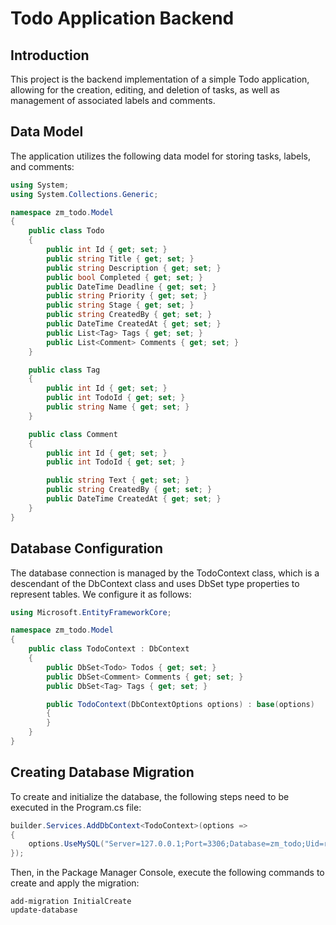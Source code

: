 # Todo Application Backend

## Introduction

This project is the backend implementation of a simple Todo application, allowing for the creation, editing, and deletion of tasks, as well as management of associated labels and comments.

## Data Model

The application utilizes the following data model for storing tasks, labels, and comments:

```csharp
using System;
using System.Collections.Generic;

namespace zm_todo.Model
{
    public class Todo
    {
        public int Id { get; set; }
        public string Title { get; set; }
        public string Description { get; set; }
        public bool Completed { get; set; }
        public DateTime Deadline { get; set; }
        public string Priority { get; set; }
        public string Stage { get; set; }
        public string CreatedBy { get; set; }
        public DateTime CreatedAt { get; set; }
        public List<Tag> Tags { get; set; }
        public List<Comment> Comments { get; set; }
    }

    public class Tag
    {
        public int Id { get; set; }
        public int TodoId { get; set; }
        public string Name { get; set; }
    }

    public class Comment
    {
        public int Id { get; set; }
        public int TodoId { get; set; }

        public string Text { get; set; }
        public string CreatedBy { get; set; }
        public DateTime CreatedAt { get; set; }
    }
}
```

## Database Configuration

The database connection is managed by the TodoContext class, which is a descendant of the DbContext class and uses DbSet type properties to represent tables. We configure it as follows:

```csharp
using Microsoft.EntityFrameworkCore;

namespace zm_todo.Model
{
    public class TodoContext : DbContext
    {
        public DbSet<Todo> Todos { get; set; }
        public DbSet<Comment> Comments { get; set; }
        public DbSet<Tag> Tags { get; set; }

        public TodoContext(DbContextOptions options) : base(options)
        {
        }
    }
}
```

## Creating Database Migration

To create and initialize the database, the following steps need to be executed in the Program.cs file:

```csharp
builder.Services.AddDbContext<TodoContext>(options =>
{
    options.UseMySQL("Server=127.0.0.1;Port=3306;Database=zm_todo;Uid=root;Pwd=root; ");
});
```

Then, in the Package Manager Console, execute the following commands to create and apply the migration:

```
add-migration InitialCreate
update-database
```